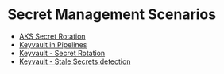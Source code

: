 # Secret Management Scenarios

- [AKS Secret Rotation](./AKS_secret_rotation.md)
- [Keyvault in Pipelines](./KV_in_Pipelines.md)
- [Keyvault - Secret Rotation](KV_secret_rotation.md)
- [Keyvault - Stale Secrets detection](./KV_stale_secrets.md)